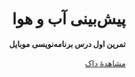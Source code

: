 <div dir="rtl">

# پیش‌بینی آب و هوا

#### تمرین اول درس برنامه‌نویسی موبایل

[مشاهدهٔ داک](https://github.com/sharif-dev/HW1-Weather/raw/master/Mobile_HW1.pdf)


</div>